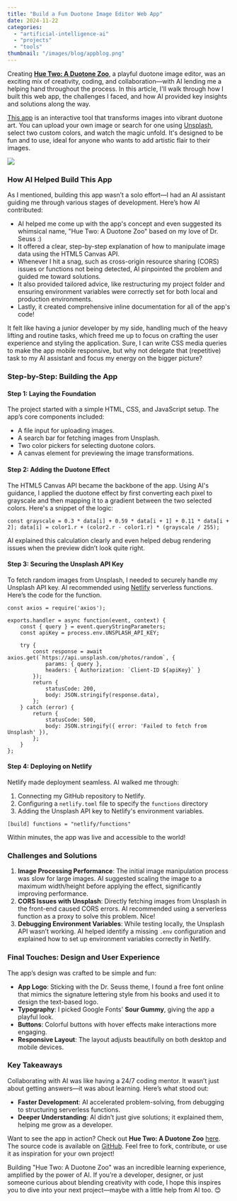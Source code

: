 ```yaml
---
title: "Build a Fun Duotone Image Editor Web App"
date: 2024-11-22
categories: 
  - "artificial-intelligence-ai"
  - "projects"
  - "tools"
thumbnail: "/images/blog/appblog.png"
---
```


Creating [**Hue Two: A Duotone Zoo**](https://duotoneapp.netlify.app), a playful duotone image editor, was an exciting mix of creativity, coding, and collaboration—with AI lending me a helping hand throughout the process. In this article, I'll walk through how I built this web app, the challenges I faced, and how AI provided key insights and solutions along the way.

[This app](https://duotoneapp.netlify.app) is an interactive tool that transforms images into vibrant duotone art. You can upload your own image or search for one using [Unsplash](http://unsplash.com), select two custom colors, and watch the magic unfold. It's designed to be fun and to use, ideal for anyone who wants to add artistic flair to their images.

![](/images/blog/Screenshot-2024-11-22-145356.png)

### How AI Helped Build This App

As I mentioned, building this app wasn’t a solo effort—I had an AI assistant guiding me through various stages of development. Here’s how AI contributed:

- AI helped me come up with the app's concept and even suggested its whimsical name, "Hue Two: A Duotone Zoo" based on my love of Dr. Seuss :)
- It offered a clear, step-by-step explanation of how to manipulate image data using the HTML5 Canvas API.
- Whenever I hit a snag, such as cross-origin resource sharing (CORS) issues or functions not being detected, AI pinpointed the problem and guided me toward solutions.
- It also provided tailored advice, like restructuring my project folder and ensuring environment variables were correctly set for both local and production environments.
- Lastly, it created comprehensive inline documentation for all of the app's code!

It felt like having a junior developer by my side, handling much of the heavy lifting and routine tasks, which freed me up to focus on crafting the user experience and styling the application. Sure, I can write CSS media queries to make the app mobile responsive, but why not delegate that (repetitive) task to my AI assistant and focus my energy on the bigger picture?

### Step-by-Step: Building the App

#### **Step 1: Laying the Foundation**

The project started with a simple HTML, CSS, and JavaScript setup. The app’s core components included:

- A file input for uploading images.
- A search bar for fetching images from Unsplash.
- Two color pickers for selecting duotone colors.
- A canvas element for previewing the image transformations.

#### **Step 2: Adding the Duotone Effect**

The HTML5 Canvas API became the backbone of the app. Using AI's guidance, I applied the duotone effect by first converting each pixel to grayscale and then mapping it to a gradient between the two selected colors. Here's a snippet of the logic:

```
const grayscale = 0.3 * data[i] + 0.59 * data[i + 1] + 0.11 * data[i + 2]; data[i] = color1.r + (color2.r - color1.r) * (grayscale / 255);
```

AI explained this calculation clearly and even helped debug rendering issues when the preview didn’t look quite right.

#### **Step 3: Securing the Unsplash API Key**

To fetch random images from Unsplash, I needed to securely handle my Unsplash API key. AI recommended using [Netlify](https://www.netlify.com) serverless functions. Here’s the code for the function.

```
const axios = require('axios');

exports.handler = async function(event, context) {
    const { query } = event.queryStringParameters;
    const apiKey = process.env.UNSPLASH_API_KEY;

    try {
        const response = await axios.get(`https://api.unsplash.com/photos/random`, {
            params: { query },
            headers: { Authorization: `Client-ID ${apiKey}` }
        });
        return {
            statusCode: 200,
            body: JSON.stringify(response.data),
        };
    } catch (error) {
        return {
            statusCode: 500,
            body: JSON.stringify({ error: 'Failed to fetch from Unsplash' }),
        };
    }
};
```

#### **Step 4: Deploying on Netlify**

Netlify made deployment seamless. AI walked me through:

1. Connecting my GitHub repository to Netlify.
2. Configuring a `netlify.toml` file to specify the `functions` directory
3. Adding the Unsplash API key to Netlify's environment variables.

```
[build] functions = "netlify/functions"
```

Within minutes, the app was live and accessible to the world!

### Challenges and Solutions

1. **Image Processing Performance**: The initial image manipulation process was slow for large images. AI suggested scaling the image to a maximum width/height before applying the effect, significantly improving performance.
2. **CORS Issues with Unsplash**: Directly fetching images from Unsplash in the front-end caused CORS errors. AI recommended using a serverless function as a proxy to solve this problem. Nice!
3. **Debugging Environment Variables**: While testing locally, the Unsplash API wasn’t working. AI helped identify a missing `.env` configuration and explained how to set up environment variables correctly in Netlify.

### Final Touches: Design and User Experience

The app’s design was crafted to be simple and fun:

- **App Logo**: Sticking with the Dr. Seuss theme, I found a free font online that mimics the signature lettering style from his books and used it to design the text-based logo.
- **Typography**: I picked Google Fonts' **Sour Gummy**, giving the app a playful look.
- **Buttons**: Colorful buttons with hover effects make interactions more engaging.
- **Responsive Layout**: The layout adjusts beautifully on both desktop and mobile devices.

### Key Takeaways

Collaborating with AI was like having a 24/7 coding mentor. It wasn’t just about getting answers—it was about learning. Here’s what stood out:

- **Faster Development**: AI accelerated problem-solving, from debugging to structuring serverless functions.
- **Deeper Understanding**: AI didn’t just give solutions; it explained them, helping me grow as a developer.

Want to see the app in action? Check out **Hue Two: A Duotone Zoo** [here](https://duotoneapp.netlify.app). The source code is available on [GitHub](https://github.com/quadraticgames/duotone). Feel free to fork, contribute, or use it as inspiration for your own project!

Building "Hue Two: A Duotone Zoo" was an incredible learning experience, amplified by the power of AI. If you’re a developer, designer, or just someone curious about blending creativity with code, I hope this inspires you to dive into your next project—maybe with a little help from AI too. 😊

